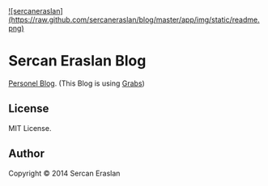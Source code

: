 <a href="http://sercaneraslan.com/blog">
![sercaneraslan](https://raw.github.com/sercaneraslan/blog/master/app/img/static/readme.png)
</a>

Sercan Eraslan Blog
===================

<a href="http://blog.sercaneraslan.com">Personel Blog</a>. (This Blog is using <a href="https://github.com/sercaneraslan/grabs">Grabs</a>)

## License
MIT License.

## Author
Copyright © 2014 Sercan Eraslan
